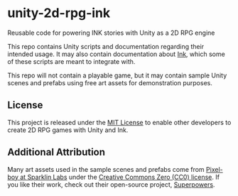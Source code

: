 # unity-2d-rpg-ink
Reusable code for powering INK stories with Unity as a 2D RPG engine

This repo contains Unity scripts and documentation regarding their intended usage. It may also contain documentation about [Ink](https://www.inklestudios.com/ink/), which some of these scripts are meant to integrate with.

This repo will not contain a playable game, but it may contain sample Unity scenes and prefabs using free art assets for demonstration purposes.

## License

This project is released under the [MIT License](https://github.com/FlyingKatsu/unity-2d-rpg-ink/blob/master/LICENSE) to enable other developers to create 2D RPG games with Unity and Ink.

## Additional Attribution

Many art assets used in the sample scenes and prefabs come from [Pixel-boy at Sparklin Labs](https://github.com/sparklinlabs/superpowers-asset-packs) under the [Creative Commons Zero (CC0) license](https://github.com/sparklinlabs/superpowers-asset-packs/blob/master/LICENSE.txt). If you like their work, check out their open-source project, [Superpowers](http://superpowers-html5.com/).
